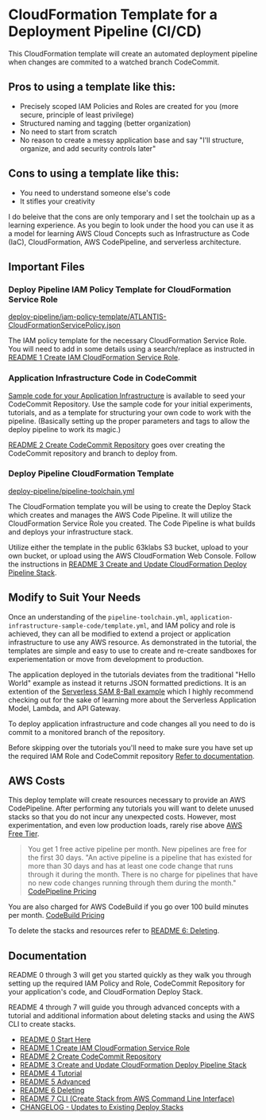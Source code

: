 # CloudFormation Template for a Deployment Pipeline (CI/CD)

This CloudFormation template will create an automated deployment pipeline when changes are commited to a watched branch CodeCommit.

## Pros to using a template like this:

- Precisely scoped IAM Policies and Roles are created for you (more secure, principle of least privilege)
- Structured naming and tagging (better organization)
- No need to start from scratch
- No reason to create a messy application base and say "I'll structure, organize, and add security controls later"

## Cons to using a template like this:

- You need to understand someone else's code
- It stifles your creativity

I do beleive that the cons are only temporary and I set the toolchain up as a learning experience. As you begin to look under the hood you can use it as a model for learning AWS Cloud Concepts such as Infrastructure as Code (IaC), CloudFormation, AWS CodePipeline, and serverless architecture.

## Important Files

### Deploy Pipeline IAM Policy Template for CloudFormation Service Role

[deploy-pipeline/iam-policy-template/ATLANTIS-CloudFormationServicePolicy.json](./deploy-pipeline/iam-policy-template/ATLANTIS-CloudFormationServicePolicy.json)

The IAM policy template for the necessary CloudFormation Service Role. You will need to add in some details using a search/replace as instructed in [README 1 Create IAM CloudFormation Service Role](deploy-pipeline/README-1-IAM-CloudFormation-Service_Role.md).

### Application Infrastructure Code in CodeCommit

[Sample code for your Application Infrastructure](./application-infrastructure-sample-code/) is available to seed your CodeCommit Repository. Use the sample code for your initial experiments, tutorials, and as a template for structuring your own code to work with the pipeline. (Basically setting up the proper parameters and tags to allow the deploy pipeline to work its magic.)

[README 2 Create CodeCommit Repository](deploy-pipeline/README-2-CodeCommit-Repository.md) goes over creating the CodeCommit repository and branch to deploy from.

### Deploy Pipeline CloudFormation Template

[deploy-pipeline/pipeline-toolchain.yml](./deploy-pipeline/pipeline-toolchain.yml)

The CloudFormation template you will be using to create the Deploy Stack which creates and manages the AWS Code Pipeline. It will utilize the CloudFormation Service Role you created. The Code Pipeline is what builds and deploys your infrastructure stack.

Utilize either the template in the public 63klabs S3 bucket, upload to your own bucket, or upload using the AWS CloudFormation Web Console. Follow the instructions in [README 3 Create and Update CloudFormation Deploy Pipeline Stack](deploy-pipeline/README-3-CloudFormation-Deploy-Stack.md).

## Modify to Suit Your Needs

Once an understanding of the `pipeline-toolchain.yml`, `application-infrastructure-sample-code/template.yml`, and IAM policy and role is achieved, they can all be modified to extend a project or application infrastructure to use any AWS resource. As demonstrated in the tutorial, the templates are simple and easy to use to create and re-create sandboxes for experiementation or move from development to production.

The application deployed in the tutorials deviates from the traditional "Hello World" example as instead it returns JSON formatted predictions. It is an extention of the [Serverless SAM 8-Ball example](https://github.com/chadkluck/serverless-sam-8ball-example) which I highly recommend checking out for the sake of learning more about the Serverless Application Model, Lambda, and API Gateway.

To deploy application infrastructure and code changes all you need to do is commit to a monitored branch of the repository.

Before skipping over the tutorials you'll need to make sure you have set up the required IAM Role and CodeCommit repository [Refer to documentation](deploy-pipeline/README-0-Start-Here.md).

## AWS Costs

This deploy template will create resources necessary to provide an AWS CodePipeline. After performing any tutorials you will want to delete unused stacks so that you do not incur any unexpected costs. However, most experimentation, and even low production loads, rarely rise above [AWS Free Tier](https://aws.amazon.com/free).

> You get 1 free active pipeline per month. New pipelines are free for the first 30 days. "An active pipeline is a pipeline that has existed for more than 30 days and has at least one code change that runs through it during the month. There is no charge for pipelines that have no new code changes running through them during the month." [CodePipeline Pricing](https://aws.amazon.com/codepipeline/pricing)

You are also charged for AWS CodeBuild if you go over 100 build minutes per month. [CodeBuild Pricing](https://aws.amazon.com/codebuild/pricing)

To delete the stacks and resources refer to [README 6: Deleting](deploy-pipeline/README-6-Deleting.md).

## Documentation

README 0 through 3 will get you started quickly as they walk you through setting up the required IAM Policy and Role, CodeCommit Repository for your application's code, and CloudFormation Deploy Stack.

README 4 through 7 will guide you through advanced concepts with a tutorial and additional information about deleting stacks and using the AWS CLI to create stacks.

- [README 0 Start Here](deploy-pipeline/README-0-Start-Here.md)
- [README 1 Create IAM CloudFormation Service Role](deploy-pipeline/README-1-IAM-CloudFormation-Service_Role.md)
- [README 2 Create CodeCommit Repository](deploy-pipeline/README-2-CodeCommit-Repository.md)
- [README 3 Create and Update CloudFormation Deploy Pipeline Stack](deploy-pipeline/README-3-CloudFormation-Deploy-Stack.md)
- [README 4 Tutorial](deploy-pipeline/README-4-Tutorial.md)
- [README 5 Advanced](deploy-pipeline/README-5-Advanced.md)
- [README 6 Deleting](deploy-pipeline/README-6-Deleting.md)
- [README 7 CLI (Create Stack from AWS Command Line Interface)](deploy-pipeline/README-7-CLI.md)
- [CHANGELOG - Updates to Existing Deploy Stacks](CHANGELOG.md)
